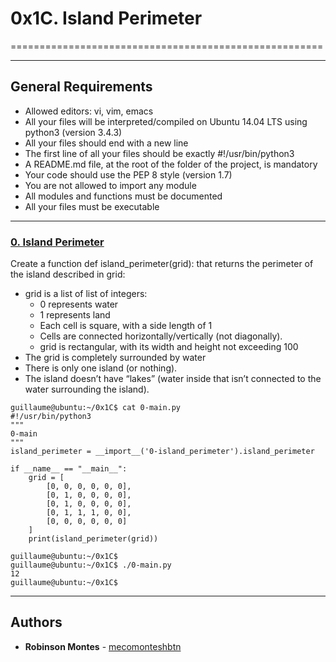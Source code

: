 
# 0x1C. Island Perimeter
======================================================

---
## General Requirements
-    Allowed editors: vi, vim, emacs
-    All your files will be interpreted/compiled on Ubuntu 14.04 LTS using python3 (version 3.4.3)
-    All your files should end with a new line
-    The first line of all your files should be exactly #!/usr/bin/python3
-    A README.md file, at the root of the folder of the project, is mandatory
-    Your code should use the PEP 8 style (version 1.7)
-    You are not allowed to import any module
-    All modules and functions must be documented
-    All your files must be executable

---
### [0. Island Perimeter](./0-island_perimeter.py)
Create a function def island_perimeter(grid): that returns the perimeter of the island described in grid:

-    grid is a list of list of integers:
     -   0 represents water
     -   1 represents land
     -   Each cell is square, with a side length of 1
     -   Cells are connected horizontally/vertically (not diagonally).
     -   grid is rectangular, with its width and height not exceeding 100
-    The grid is completely surrounded by water
-    There is only one island (or nothing).
-    The island doesn’t have “lakes” (water inside that isn’t connected to the water surrounding the island).
```
guillaume@ubuntu:~/0x1C$ cat 0-main.py
#!/usr/bin/python3
"""
0-main
"""
island_perimeter = __import__('0-island_perimeter').island_perimeter

if __name__ == "__main__":
    grid = [
        [0, 0, 0, 0, 0, 0],
        [0, 1, 0, 0, 0, 0],
        [0, 1, 0, 0, 0, 0],
        [0, 1, 1, 1, 0, 0],
        [0, 0, 0, 0, 0, 0]
    ]
    print(island_perimeter(grid))

guillaume@ubuntu:~/0x1C$ 
guillaume@ubuntu:~/0x1C$ ./0-main.py
12
guillaume@ubuntu:~/0x1C$ 
```

---
## Authors

* **Robinson Montes** - [mecomonteshbtn](https://github.com/mecomontes)


